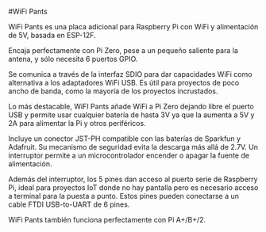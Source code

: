 <!--
---
name: WiFi Pants
class: board
type: power, iot
formfactor: pHAT
manufacturer: SLNGadget
description: WiFi and battery power for the Raspberry Pi
url: https://hackaday.io/project/8678-rpi-wifi
github: https://github.com/al177/esp_hat
buy: https://www.tindie.com/products/ajlitt/wifi-power-pants/
image: 'wifi-pants.png'
pincount: 40
eeprom: no
power:
  '2':
ground:
  '6':
  '9':
  '14':
  '20':
  '25':
  '30':
  '34':
  '39':
pin:
  '13':
    name: ESP GPIO10
  '15':
    name: ESP SCLK
  '16':
    name: ESP CSO
  '18':
    name: ESP MISO
  '22':
    name: ESP MOSI
  '27':
    name: ESP CH_PD
  '37':
    name: ESP GPIO9
-->
#WiFi Pants

WiFi Pants es una placa adicional para Raspberry Pi con WiFi y alimentación de 5V, basada en ESP-12F.

Encaja perfectamente con Pi Zero, pese a un pequeño saliente para la antena, y sólo necesita 6 puertos GPIO.

Se comunica a través de la interfaz SDIO para dar capacidades WiFi como alternativa a los adaptadores WiFi USB. Es útil para proyectos de poco ancho de banda, como la mayoría de los proyectos incrustados.

Lo más destacable, WiFI Pants añade WiFi a Pi Zero dejando libre el puerto USB y permite usar cualquier batería de hasta 3V ya que la aumenta a 5V y 2A para alimentar la Pi y otros periféricos.

Incluye un conector JST-PH compatible con las baterías de Sparkfun y Adafruit. Su mecanismo de seguridad evita la descarga más allá de 2.7V. Un interruptor permite a un microcontrolador encender o apagar la fuente de alimentación.

Además del interruptor, los 5 pines dan acceso al puerto serie de Raspberry Pi, ideal para proyectos IoT donde no hay pantalla pero es necesario acceso a terminal para la puesta a punto. Estos pines pueden conectarse a un cable FTDI USB-to-UART de 6 pines.

WiFi Pants también funciona perfectamente con Pi A+/B+/2.
